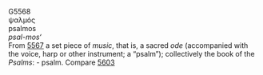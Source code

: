 <body>
  <p>G5568<br>  ψαλμός  <br> psalmos  <br><i>psal-mos‘ </i><br>From <a href="g5567.htm">5567</a>  a set piece of <i>music</i>, that is, a sacred <i>ode</i> (accompanied with the voice, harp or other instrument; a “psalm”); collectively the book of the <i>Psalms</i>: - psalm. Compare <a href="g5603.htm">5603</a> <br></p>
 </body>